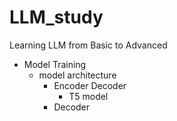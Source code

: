 # LLM_study
Learning LLM from Basic to Advanced

* Model Training  
    * model architecture 
        * Encoder Decoder
            * T5 model
        * Decoder
